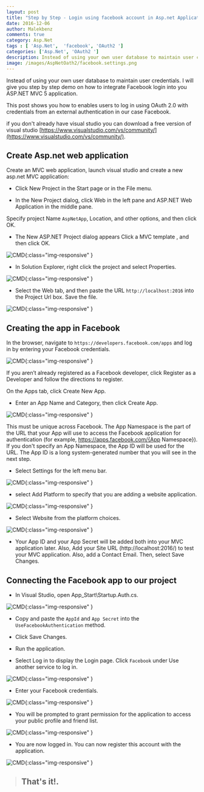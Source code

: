 ```yaml
---
layout: post
title: "Step by Step - Login using facebook account in Asp.net Application "
date: 2016-12-06
author: Malekbenz
comments: true
category: Asp.Net
tags : [ 'Asp.Net',  'facebook', 'OAuth2 ']
categories: ['Asp.Net', 'OAuth2 ']
description: Instead of using your own user database to maintain user credentials. I will give you step by step demo on how to integrate Facebook login into you  ASP.NET MVC 5 application.
image: /images/AspNetOath2/facebook.settings.png
---
```


Instead of using your own user database to maintain user credentials. I will give you step by step demo on how to integrate Facebook login into you  ASP.NET MVC 5 application.

This post shows you how to enables users to log in using OAuth 2.0  with credentials from an external authentication in our case Facebook.

if you don't already have visual studio you can download a free version of visual studio [https://www.visualstudio.com/vs/community/](https://www.visualstudio.com/vs/community/).

## Create Asp.net web application  

Create an MVC web application, launch visual studio and create a new asp.net MVC application: 

- Click New Project in the Start page or in the File menu.

- In the New Project dialog, click Web in the left pane and ASP.NET Web Application in the middle pane.

Specify project Name `AspNetApp`, Location, and other options, and then click OK.

- The New ASP.NET Project dialog appears Click a MVC template , and then click OK.

![CMD](/images/AspNetOath2/newAspApp.png){:class="img-responsive" }

- In Solution Explorer, right click the project and select Properties.

![CMD](/images/AspNetOath2/apsNet.settings.website.png){:class="img-responsive" }

- Select the Web tab, and then paste the URL `http://localhost:2016` into the Project Url box. Save the file.

![CMD](/images/AspNetOath2/aspnet.website.port.png){:class="img-responsive" }

## Creating the app in Facebook

In the browser, navigate to `https://developers.facebook.com/apps` and log in by entering your Facebook credentials.

![CMD](/images/AspNetOath2/app.Login.facebook.png){:class="img-responsive" }

If you aren’t already registered as a Facebook developer, click Register as a Developer and follow the directions to register.

On the Apps tab, click Create New App.

- Enter an App Name and Category, then click Create App.

![CMD](/images/AspNetOath2/developers.facebook.png){:class="img-responsive" }

This must be unique across Facebook. The App Namespace is the part of the URL that your App will use to access the Facebook application for authentication (for example, https://apps.facebook.com/{App Namespace}). If you don't specify an App Namespace, the App ID will be used for the URL. The App ID is a long system-generated number that you will see in the next step.

- Select Settings for the left menu bar.

![CMD](/images/AspNetOath2/facebook.settings.png){:class="img-responsive" }

- select Add Platform to specify that you are adding a website application.

![CMD](/images/AspNetOath2/facebook.settings.website.url.png){:class="img-responsive" }

- Select Website from the platform choices.

![CMD](/images/AspNetOath2/facebook.settings.website.png){:class="img-responsive" }

- Your App ID and your App Secret will be added both into your MVC application later. Also, Add your Site URL (http://localhost:2016/) to test your MVC application. Also, add a Contact Email. Then, select Save Changes. 


##  Connecting the Facebook app to our project

- In Visual Studio, open App_Start\Startup.Auth.cs.

![CMD](/images/AspNetOath2/aspnet.Startup.auth.png){:class="img-responsive" }

- Copy and paste the `AppId` and `App Secret`  into the `UseFacebookAuthentication` method.

- Click Save Changes.

- Run the application.

- Select Log in to display the Login page. Click `Facebook` under Use another service to log in.

![CMD](/images/AspNetOath2/app.Login.png){:class="img-responsive" }

- Enter your Facebook credentials.

![CMD](/images/AspNetOath2/app.Login.facebook.png){:class="img-responsive" }

- You will be prompted to grant permission for the application to access your public profile and friend list.

![CMD](/images/AspNetOath2/app.Login.facebook.ok.png){:class="img-responsive" }

- You are now logged in. You can now register this account with the application.

![CMD](/images/AspNetOath2/app.Login.success.png){:class="img-responsive" }


>
> ## That's it!.
> 